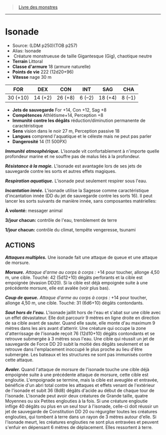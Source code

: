 ﻿> [Livre des monstres](tome_of_beasts.md)

---

# Isonade

- Source: (LDM p250)(TOB p257)
- Alias: Isonade
-  Créature monstrueuse de taille Gigantesque (Gig), chaotique neutre
- **Terrain** Littoral
- **Classe d'armure** 18 (armure naturelle)
- **Points de vie** 222 (12d20+96)
- **Vitesse** nage 30 m

|FOR|DEX|CON|INT|SAG|CHA|
|---|---|---|---|---|---|
|30 (+10)|14 (+2)|26 (+8)|6 (–2)|18 (+4)|8 (–1)|

- **Jets de sauvegarde** For +14, Con +12, Sag +8
- **Compétences** Athlétisme+14, Perception +8
- **Immunité contre les dégâts** réduction/diminution permanente de caractéristique
- **Sens** vision dans le noir 27 m, Perception passive 18
- **Langues** comprend l'aquatique et le céleste mais ne peut pas parler
- **Dangerosité** 14 (11 500PX)

**_Immunité atmosphérique._** L'isonade vit confortablement à n'importe quelle profondeur marine et ne souffre pas de malus liés à la profondeur.

**_Résistance à la magie._** L'isonade est avantagée lors de ses jets de sauvegarde contre les sorts et autres effets magiques.

**_Respiration aquatique._** L'isonade peut seulement respirer sous l'eau.

**_Incantation innée._** L'isonade utilise la Sagesse comme caractéristique d'incantation innée (DD du jet de sauvegarde contre les sorts 16). Il peut lancer les sorts suivants de manière innée, sans composantes matérielles:

**À volonté:** messager animal

**3/jour chacun:** contrôle de l'eau, tremblement de terre

**1/jour chacun:** contrôle du climat, tempête vengeresse, tsunami

## ACTIONS

**_Attaques multiples._** Une isonade fait une attaque de queue et une attaque de morsure.

**_Morsure._** _Attaque d'arme au corps à corps :_ +14 pour toucher, allonge 4,50 m, une cible. Touché: 42 (5d12+10) dégâts perforants et la cible est empoignée (évasion DD20). Si la cible est déjà empoignée suite à une précédente morsure, elle est avalée (voir plus bas).

**_Coup de queue._** _Attaque d'arme au corps à corps :_ +14 pour toucher, allonge 4,50 m, une cible. Touché: 31 (6d6+10) dégâts contondants.

**_Saut hors de l'eau._** L'isonade jaillit hors de l'eau et s'abat sur une cible avec un effet dévastateur. Elle doit parcourir 9 mètres en ligne droite en direction de sa cible avant de sauter. Quand elle saute, elle monte d'au maximum 9 mètres dans les airs avant d'atterrir. Une créature qui occupe la zone d'atterrissage de l'isonade reçoit 76 (12d10+10) dégâts contondants et se retrouve submergée à 3 mètres sous l'eau. Une cible qui réussit un jet de sauvegarde de Force DD 20 subit la moitié des dégâts seulement et se retrouve dans l'emplacement inoccupé le plus proche au lieu d'être submergée. Les bateaux et les structures ne sont pas immunisés contre cette attaque.

**_Avaler._** Quand l'attaque de morsure de l'isonade touche une cible déjà empoignée suite à une précédente attaque de morsure, cette cible est engloutie. L'empoignade se termine, mais la cible est aveuglée et entravée, bénéficie d'un abri total contre les attaques et effets venant de l'extérieur de l'isonade et subit 36 (8d8) dégâts d'acide au début de chaque tour de l'isonade. L'isonade peut avoir deux créatures de Grande taille, quatre Moyennes ou six Petites englouties à la fois. Si une créature engloutie inflige 40 dégâts ou plus en un seul tour à l'isonade, celle-ci doit réussir un jet de sauvegarde de Constitution DD 20 ou régurgiter toutes les créatures englouties, qui tombent à terre dans un rayon de 3 mètres autour d'elle. Si l'isonade meurt, les créatures englouties ne sont plus entravées et peuvent s'enfuir en dépensant 6 mètres de déplacement. Elles ressortent à terre.

